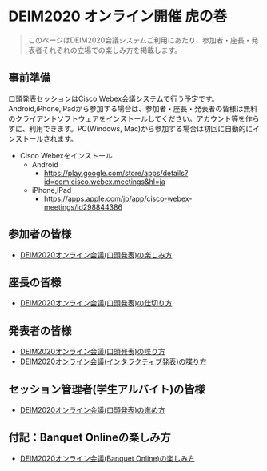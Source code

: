 # DEIM2020 オンライン開催 虎の巻

> このページはDEIM2020会議システムご利用にあたり、参加者・座長・発表者それぞれの立場での楽しみ方を掲載します。

## 事前準備

口頭発表セッションはCisco Webex会議システムで行う予定です。Android,iPhone,iPadから参加する場合は、参加者・座長・発表者の皆様は無料のクライアントソフトウェアをインストールしてください。アカウント等を作らずに、利用できます。PC(Windows, Mac)から参加する場合は初回に自動的にインストールされます。

* Cisco Webexをインストール
   * Android
      * https://play.google.com/store/apps/details?id=com.cisco.webex.meetings&hl=ja
   * iPhone,iPad
      * https://apps.apple.com/jp/app/cisco-webex-meetings/id298844386


## 参加者の皆様
* [DEIM2020オンライン会議(口頭発表)の楽しみ方](participants.md)

## 座長の皆様
* [DEIM2020オンライン会議(口頭発表)の仕切り方](chair.md)

## 発表者の皆様
* [DEIM2020オンライン会議(口頭発表)の喋り方](presenter.md)
* [DEIM2020オンライン会議(インタラクティブ発表)の喋り方](poster.md)

## セッション管理者(学生アルバイト)の皆様
* [DEIM2020オンライン会議(口頭発表)の進め方](admin.md)

## 付記：Banquet Onlineの楽しみ方
* [DEIM2020オンライン会議(Banquet Online)の楽しみ方](banquet.md)
